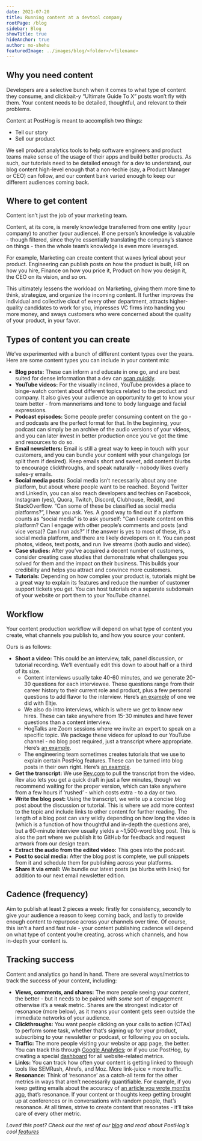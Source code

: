 ```yaml
---
date: 2021-07-20
title: Running content at a devtool company
rootPage: /blog
sidebar: Blog
showTitle: true
hideAnchor: true
author: mo-shehu
featuredImage: ../images/blog/<folder>/<filename>
---
```


## Why you need content
Developers are a selective bunch when it comes to what type of content they consume, and clickbait-y “Ultimate Guide To X” posts won’t fly with them. Your content needs to be detailed, thoughtful, and relevant to their problems.

Content at PostHog is meant to accomplish two things: 
* Tell our story
* Sell our product

We sell product analytics tools to help software engineers and product teams make sense of the usage of their apps and build better products. As such, our tutorials need to be detailed enough for a dev to understand, our blog content high-level enough that a non-techie (say, a Product Manager or CEO) can follow, and our content bank varied enough to keep our different audiences coming back.

## Where to get content
 
Content isn’t just the job of your marketing team.

Content, at its core, is merely knowledge transferred from one entity (your company) to another (your audience). If one person’s knowledge is valuable - though filtered, since they’re essentially translating the company’s stance on things - then the whole team’s knowledge is even more leveraged.

For example, Marketing can create content that waxes lyrical about your product. Engineering can publish posts on how the product is built, HR on how you hire, Finance on how you price it, Product on how you design it, the CEO on its vision, and so on.

This ultimately lessens the workload on Marketing, giving them more time to think, strategize, and organize the incoming content. It further improves the individual and collective clout of every other department, attracts higher-quality candidates to work for you, impresses VC firms into handing you more money, and sways customers who were concerned about the quality of your product, in your favor.

## Types of content you can create
 
We’ve experimented with a bunch of different content types over the years. Here are some content types you can include in your content mix:
* **Blog posts:** These can inform and educate in one go, and are best suited for dense information that a dev can [scan quickly](/blog/writing-for-developers). 
* **YouTube videos:** For the visually inclined, YouTube provides a place to binge-watch content about different topics related to the product and company. It also gives your audience an opportunity to get to know your team better - from mannerisms and tone to body language and facial expressions.
* **Podcast episodes:** Some people prefer consuming content on the go - and podcasts are the perfect format for that. In the beginning, your podcast can simply be an archive of the audio versions of your videos, and you can later invest in better production once you’ve got the time and resources to do so.
* **Email newsletters:** Email is still a great way to keep in touch with your customers, and you can bundle your content with your changelogs (or split them if desired). Keep emails short and sweet, add content blurbs to encourage clickthroughs, and speak naturally - nobody likes overly sales-y emails.
* **Social media posts:** Social media isn’t necessarily about any one platform, but about where people want to be reached. Beyond Twitter and LinkedIn, you can also reach developers and techies on Facebook, Instagram (yes), Quora, Twitch, Discord, Clubhouse, Reddit, and StackOverflow. “Can some of these be classified as social media platforms?”, I hear you ask. Yes. A good way to find out if a platform counts as “social media” is to ask yourself: “Can I create content on this platform? Can I engage with other people’s comments and posts (and vice versa)? Can I run ads?” If the answer is yes to most of these, it’s a social media platform, and there are likely developers on it. You can post photos, videos, text posts, and run live streams (both audio and video).
* **Case studies:** After you’ve acquired a decent number of customers, consider creating case studies that demonstrate what challenges you solved for them and the impact on their business. This builds your credibility and helps you attract and convince more customers.
* **Tutorials:** Depending on how complex your product is, tutorials might be a great way to explain its features and reduce the number of customer support tickets you get. You can host tutorials on a separate subdomain of your website or port them to your YouTube channel.

## Workflow
 
Your content production workflow will depend on what type of content you create, what channels you publish to, and how you source your content.

Ours is as follows:
* **Shoot a video:** This could be an interview, talk, panel discussion, or tutorial recording. We’ll eventually edit this down to about half or a third of its size.
  * Content interviews usually take 40-60 minutes, and we generate 20-30 questions for each interviewee. These questions range from their career history to their current role and product, plus a few personal questions to add flavor to the interview. Here’s [an example](https://www.youtube.com/watch?v=gMYWond64lM) of one we did with Eltje.
  * We also do intro interviews, which is where we get to know new hires. These can take anywhere from 15-30 minutes and have fewer questions than a content interview.
  * HogTalks are Zoom sessions where we invite an expert to speak on a specific topic. We package these videos for upload to our YouTube channel - no blog post required, just a transcript where appropriate. Here’s [an example](https://www.youtube.com/watch?v=JvjK-YA9Ieo). 
  * The engineering team sometimes creates tutorials that we use to explain certain PostHog features. These can be turned into blog posts in their own right. Here’s [an example](https://www.youtube.com/watch?v=3_yH24Bh0HE). 
* **Get the transcript:** We use [Rev.com](https://rev.com) to pull the transcript from the video. Rev also lets you get a quick draft in just a few minutes, though we recommend waiting for the proper version, which can take anywhere from a few hours if ‘rushed’ - which costs extra - to a day or two.
* **Write the blog post:** Using the transcript, we write up a concise blog post about the discussion or tutorial. This is where we add more context to the topic and include links to other content for further reading. The length of a blog post can vary wildly depending on how long the video is (which is a function of how thoughtful and in-depth the questions are), but a 60-minute interview usually yields a ~1,500-word blog post. This is also the part where we publish it to GitHub for feedback and request artwork from our design team.
* **Extract the audio from the edited video:** This goes into the podcast.
* **Post to social media:** After the blog post is complete, we pull snippets from it and schedule them for publishing across your platforms.
* **Share it via email:** We bundle our latest posts (as blurbs with links) for addition to our next email newsletter edition.

## Cadence (frequency)

Aim to publish at least 2 pieces a week: firstly for consistency, secondly to give your audience a reason to keep coming back, and lastly to provide enough content to repurpose across your channels over time. Of course, this isn’t a hard and fast rule - your content publishing cadence will depend on what type of content you’re creating, across which channels, and how in-depth your content is.

## Tracking success

Content and analytics go hand in hand. There are several ways/metrics to track the success of your content, including:
* **Views, comments, and shares:** The more people seeing your content, the better - but it needs to be paired with _some_ sort of engagement otherwise it’s a weak metric. Shares are the strongest indicator of resonance (more below), as it means your content gets seen outside the immediate networks of your audience.
* **Clickthroughs:** You want people clicking on your calls to action (CTAs) to perform some task, whether that’s signing up for your product, subscribing to your newsletter or podcast, or following you on socials.
* **Traffic:** The more people visiting your website or app page, the better. You can track this through [Google Analytics](https://analytics.google.com/); or if you use PostHog, by creating a special [dashboard](https://app.posthog.com) for all website-related metrics.
* **Links:** You can track how often your content is getting linked to through tools like SEMRush, Ahrefs, and Moz. More link-juice = more traffic.
* **Resonance:** Think of ‘resonance’ as a catch-all term for the other metrics in ways that aren’t necessarily quantifiable. For example, if you keep getting emails about the accuracy of [an article you wrote months ago](https://posthog.com/blog/story-about-pivots), that’s resonance. If your content or thoughts keep getting brought up at conferences or in conversations with random people, that’s resonance. At all times, strive to create content that resonates - it’ll take care of every other metric.

_Loved this post? Check out the rest of our [blog](https://posthog.com/blog) and read about PostHog’s cool [features](https://posthog.com/product)_

